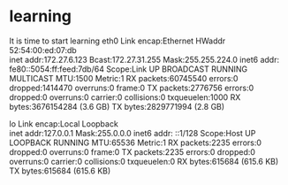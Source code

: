 # learning
It is time to start learning
eth0      Link encap:Ethernet  HWaddr 52:54:00:ed:07:db  
          inet addr:172.27.6.123  Bcast:172.27.31.255  Mask:255.255.224.0
          inet6 addr: fe80::5054:ff:feed:7db/64 Scope:Link
          UP BROADCAST RUNNING MULTICAST  MTU:1500  Metric:1
          RX packets:60745540 errors:0 dropped:1414470 overruns:0 frame:0
          TX packets:2776756 errors:0 dropped:0 overruns:0 carrier:0
          collisions:0 txqueuelen:1000 
          RX bytes:3676154284 (3.6 GB)  TX bytes:2829771994 (2.8 GB)

lo        Link encap:Local Loopback  
          inet addr:127.0.0.1  Mask:255.0.0.0
          inet6 addr: ::1/128 Scope:Host
          UP LOOPBACK RUNNING  MTU:65536  Metric:1
          RX packets:2235 errors:0 dropped:0 overruns:0 frame:0
          TX packets:2235 errors:0 dropped:0 overruns:0 carrier:0
          collisions:0 txqueuelen:0 
          RX bytes:615684 (615.6 KB)  TX bytes:615684 (615.6 KB)

